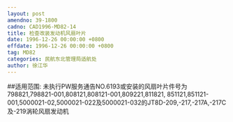 ```yaml
---
layout: post
amendno: 39-1800
cadno: CAD1996-MD82-14
title: 检查改装发动机风扇叶片
date: 1996-12-26 00:00:00 +0800
effdate: 1996-12-26 00:00:00 +0800
tag: MD82
categories: 民航东北管理局适航处
author: 徐江华
---
```


##适用范围:
未执行PW服务通告NO.6193或安装的风扇叶片件号为 798821,798821-001,808121,808121-001,809221,811821, 851121,851121-001,5000021-02,5000021-022及5000021-032的JT8D-209,-217,-217A,-217C及-219涡轮风扇发动机

